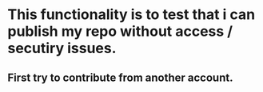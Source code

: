 # This functionality is to test that i can publish my repo without access / secutiry issues.

## First try to contribute from another account.
